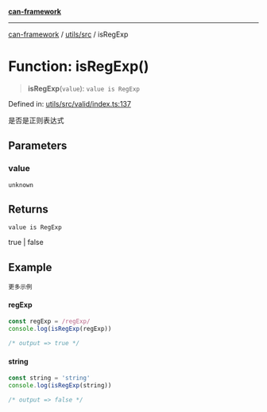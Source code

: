 [**can-framework**](../../../README.md)

***

[can-framework](../../../modules.md) / [utils/src](../README.md) / isRegExp

# Function: isRegExp()

> **isRegExp**(`value`): `value is RegExp`

Defined in: [utils/src/valid/index.ts:137](https://github.com/acanowl/acanowl-framework/blob/b5107a43a84c047f5172f446640c957c87bb9285/packages/utils/src/valid/index.ts#L137)

是否是正则表达式

## Parameters

### value

`unknown`

## Returns

`value is RegExp`

true | false

## Example

```更多示例```
#### regExp

```typescript
const regExp = /regExp/
console.log(isRegExp(regExp))

/* output => true */
```

#### string

```typescript
const string = 'string'
console.log(isRegExp(string))

/* output => false */
```
